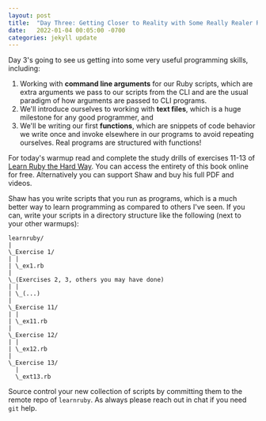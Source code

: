 ```yaml
---
layout: post
title:  "Day Three: Getting Closer to Reality with Some Really Realer Ruby"
date:   2022-01-04 00:05:00 -0700
categories: jekyll update
---
```


Day 3's going to see us getting into some very useful programming skills, including:

1. Working with **command line arguments** for our Ruby scripts, which are extra arguments we pass to our scripts from the CLI and are the usual paradigm of how arguments are passed to CLI programs. 
2. We'll introduce ourselves to working with **text files**, which is a huge milestone for any good programmer, and
3. We'll be writing our first **functions**, which are snippets of code behavior we write once and invoke elsewhere in our programs to avoid repeating ourselves. Real programs are structured with functions!

For today's warmup read and complete the study drills of exercises 11-13 of [Learn Ruby the Hard Way][lrthw]. You can access the entirety of this book online for free. Alternatively you can support Shaw and buy his full PDF and videos.

Shaw has you write scripts that you run as programs, which is a much better way to learn programming as compared to others I've seen. If you can, write your scripts in a directory structure like the following (next to your other warmups):

```
learnruby/
|
\_Exercise 1/
| |
| \_ex1.rb
|
\_(Exercises 2, 3, others you may have done)
| |
| \_(...)
|
\_Exercise 11/
| |
| \_ex11.rb
|
\_Exercise 12/
| |
| \_ex12.rb
|
\_Exercise 13/
  |
  \_ext13.rb
```

Source control your new collection of scripts by committing them to the remote repo of `learnruby`. As always please reach out in chat if you need `git` help.

[lrthw]: https://learnrubythehardway.org/book/
